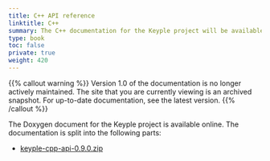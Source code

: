 ```yaml
---
title: C++ API reference
linktitle: C++
summary: The C++ documentation for the Keyple project will be available online.
type: book
toc: false
private: true
weight: 420
---
```

{{% callout warning %}}
Version 1.0 of the documentation is no longer actively maintained. The site that you are currently viewing is an archived snapshot.
For up-to-date documentation, see the latest version.
{{% /callout %}}

The Doxygen document for the Keyple project is available online. The documentation is split into the following parts:

- [keyple-cpp-api-0.9.0.zip](./keyple-cpp-api-0.9.0.zip)
